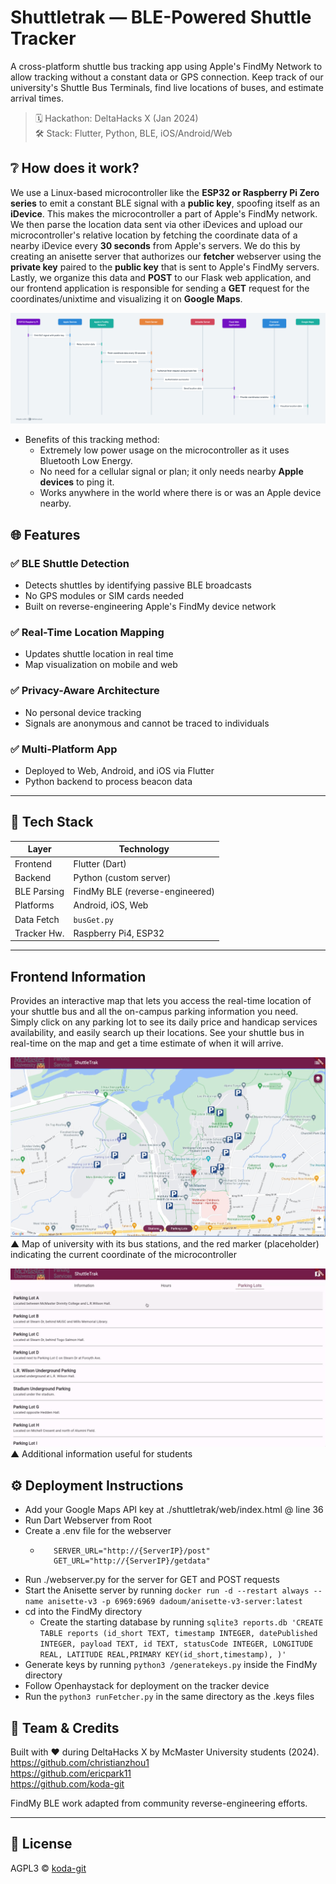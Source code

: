 # Shuttletrak — BLE-Powered Shuttle Tracker

A cross-platform shuttle bus tracking app using Apple's FindMy Network to allow tracking without a constant data or GPS connection. Keep track of our university's Shuttle Bus Terminals, find live locations of buses, and estimate arrival times.

> 🗓️ Hackathon: DeltaHacks X (Jan 2024)  
> 🛠️ Stack: Flutter, Python, BLE, iOS/Android/Web

## ❔ How does it work?
We use a Linux-based microcontroller like the **ESP32 or Raspberry Pi Zero series** to emit a constant BLE signal with a **public key**, spoofing itself as an **iDevice**. This makes the microcontroller a part of Apple's FindMy network. We then parse the location data sent via other iDevices and upload our microcontroller's relative location by fetching the coordinate data of a nearby iDevice every **30 seconds** from Apple's servers. We do this by creating an anisette server that authorizes our **fetcher** webserver using the **private key** paired to the **public key** that is sent to Apple's FindMy servers. Lastly, we organize this data and **POST** to our Flask web application, and our frontend application is responsible for sending a **GET** request for the coordinates/unixtime and visualizing it on **Google Maps**.

![](./images/diagram.png)

- Benefits of this tracking method:
  - Extremely low power usage on the microcontroller as it uses Bluetooth Low Energy.
  - No need for a cellular signal or plan; it only needs nearby **Apple devices** to ping it.
  - Works anywhere in the world where there is or was an Apple device nearby.

## 🌐 Features

### ✅ BLE Shuttle Detection
- Detects shuttles by identifying passive BLE broadcasts
- No GPS modules or SIM cards needed
- Built on reverse-engineering Apple's FindMy device network

### ✅ Real-Time Location Mapping
- Updates shuttle location in real time
- Map visualization on mobile and web

### ✅ Privacy-Aware Architecture
- No personal device tracking
- Signals are anonymous and cannot be traced to individuals

### ✅ Multi-Platform App
- Deployed to Web, Android, and iOS via Flutter
- Python backend to process beacon data

---

## 🧰 Tech Stack

| Layer       | Technology            |
|-------------|------------------------|
| Frontend    | Flutter (Dart)         |
| Backend     | Python (custom server) |
| BLE Parsing | FindMy BLE (reverse-engineered) |
| Platforms   | Android, iOS, Web      |
| Data Fetch  | `busGet.py`            |
| Tracker Hw. | Raspberry Pi4, ESP32  |

---


## Frontend Information
Provides an interactive map that lets you access the real-time location of your shuttle bus and all the on-campus parking information you need. Simply click on any parking lot to see its daily price and handicap services availability, and easily search up their locations. See your shuttle bus in real-time on the map and get a time estimate of when it will arrive.

![](./images/scr1.jpeg)
▲ Map of university with its bus stations, and the red marker (placeholder) indicating the current coordinate of the microcontroller

![](./images/scr2.png)
▲ Additional information useful for students



## ⚙️ Deployment Instructions
 - Add your Google Maps API key at ./shuttletrak/web/index.html @ line 36
 - Run Dart Webserver from Root
 - Create a .env file for the webserver
   - ```
        SERVER_URL="http://{ServerIP}/post"
        GET_URL="http://{ServerIP}/getdata"
     ```
 - Run ./webserver.py for the server for GET and POST requests
 - Start the Anisette server by running ```docker run -d --restart always --name anisette-v3 -p 6969:6969 dadoum/anisette-v3-server:latest```
 - cd into the FindMy directory
   - Create the starting database by running ```sqlite3 reports.db 'CREATE TABLE reports (id_short TEXT, timestamp INTEGER, datePublished INTEGER, payload TEXT, id TEXT, statusCode INTEGER, LONGITUDE REAL, LATITUDE REAL,PRIMARY KEY(id_short,timestamp), )'```
 - Generate keys by running ```python3 /generatekeys.py``` inside the FindMy directory
 - Follow Openhaystack for deployment on the tracker device
 - Run the ```python3 runFetcher.py``` in the same directory as the .keys files

## 🤝 Team & Credits

Built with ❤️ during DeltaHacks X by McMaster University students (2024).  
https://github.com/christianzhou1 \
https://github.com/ericpark11 \
https://github.com/koda-git 

FindMy BLE work adapted from community reverse-engineering efforts.

---

## 📝 License

AGPL3 © [koda-git](https://github.com/koda-git)
